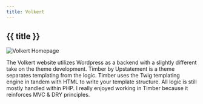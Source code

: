 ```yaml
---
title: Volkert
---
```


## {{ title }}

![Volkert Homepage](images/volkert.png)

The Volkert website utilizes Wordpress as a backend with a slightly different take on the theme development. Timber by Upstatement is a theme separates templating from the logic. Timber uses the Twig templating engine in tandem with HTML to write your template structure. All logic is still mostly handled within PHP. I really enjoyed working in Timber because it reinforces MVC & DRY principles.